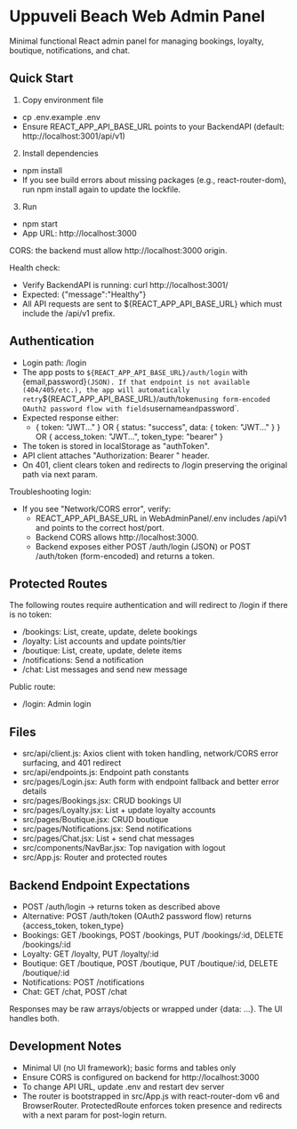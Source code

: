 # Uppuveli Beach Web Admin Panel

Minimal functional React admin panel for managing bookings, loyalty, boutique, notifications, and chat.

## Quick Start

1) Copy environment file
- cp .env.example .env
- Ensure REACT_APP_API_BASE_URL points to your BackendAPI (default: http://localhost:3001/api/v1)

2) Install dependencies
- npm install
- If you see build errors about missing packages (e.g., react-router-dom), run npm install again to update the lockfile.

3) Run
- npm start
- App URL: http://localhost:3000

CORS: the backend must allow http://localhost:3000 origin.

Health check:
- Verify BackendAPI is running: curl http://localhost:3001/
- Expected: {"message":"Healthy"}
- All API requests are sent to ${REACT_APP_API_BASE_URL} which must include the /api/v1 prefix.

## Authentication

- Login path: /login
- The app posts to `${REACT_APP_API_BASE_URL}/auth/login` with {email,password}` (JSON). If that endpoint is not available (404/405/etc.), the app will automatically retry `${REACT_APP_API_BASE_URL}/auth/token` using form-encoded OAuth2 password flow with fields `username` and `password`.
- Expected response either:
  - { token: "JWT..." } OR { status: "success", data: { token: "JWT..." } } OR { access_token: "JWT...", token_type: "bearer" }
- The token is stored in localStorage as "authToken".
- API client attaches "Authorization: Bearer <token>" header.
- On 401, client clears token and redirects to /login preserving the original path via next param.

Troubleshooting login:
- If you see "Network/CORS error", verify:
  - REACT_APP_API_BASE_URL in WebAdminPanel/.env includes /api/v1 and points to the correct host/port.
  - Backend CORS allows http://localhost:3000.
  - Backend exposes either POST /auth/login (JSON) or POST /auth/token (form-encoded) and returns a token.

## Protected Routes

The following routes require authentication and will redirect to /login if there is no token:
- /bookings: List, create, update, delete bookings
- /loyalty: List accounts and update points/tier
- /boutique: List, create, update, delete items
- /notifications: Send a notification
- /chat: List messages and send new message

Public route:
- /login: Admin login

## Files

- src/api/client.js: Axios client with token handling, network/CORS error surfacing, and 401 redirect
- src/api/endpoints.js: Endpoint path constants
- src/pages/Login.jsx: Auth form with endpoint fallback and better error details
- src/pages/Bookings.jsx: CRUD bookings UI
- src/pages/Loyalty.jsx: List + update loyalty accounts
- src/pages/Boutique.jsx: CRUD boutique
- src/pages/Notifications.jsx: Send notifications
- src/pages/Chat.jsx: List + send chat messages
- src/components/NavBar.jsx: Top navigation with logout
- src/App.js: Router and protected routes

## Backend Endpoint Expectations

- POST /auth/login -> returns token as described above
- Alternative: POST /auth/token (OAuth2 password flow) returns {access_token, token_type}
- Bookings: GET /bookings, POST /bookings, PUT /bookings/:id, DELETE /bookings/:id
- Loyalty: GET /loyalty, PUT /loyalty/:id
- Boutique: GET /boutique, POST /boutique, PUT /boutique/:id, DELETE /boutique/:id
- Notifications: POST /notifications
- Chat: GET /chat, POST /chat

Responses may be raw arrays/objects or wrapped under {data: ...}. The UI handles both.

## Development Notes

- Minimal UI (no UI framework); basic forms and tables only
- Ensure CORS is configured on backend for http://localhost:3000
- To change API URL, update .env and restart dev server
- The router is bootstrapped in src/App.js with react-router-dom v6 and BrowserRouter. ProtectedRoute enforces token presence and redirects with a next param for post-login return.

